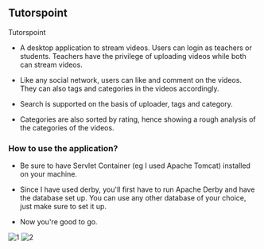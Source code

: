 ## Tutorspoint

Tutorspoint

* A desktop application to stream videos. Users can login as teachers or students. Teachers have the privilege of uploading videos while both can stream videos.

* Like any social network, users can like and comment on the videos. They can also tags and categories in the videos accordingly. 

* Search is supported on the basis of uploader, tags and category.

* Categories are also sorted by rating, hence showing a rough analysis of the categories of the videos.

### How to use the application?

* Be sure to have Servlet Container (eg I used Apache Tomcat) installed on your machine. 

* Since I have used derby, you'll first have to run Apache Derby and have the database set up. You can use any other database of your choice, just make sure to set it up.

* Now you're good to go.

![1](https://drive.google.com/file/d/1tVP7P9z-s2tVbBSg03GNLfx6FLQNeJ7N/view?usp=sharing)
![2](https://drive.google.com/open?id=15AZ_Vu0sQWhnBvYtvvW3Ho8wRV4WAsnE)

